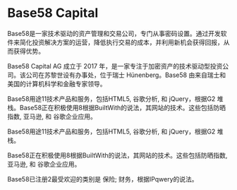 # Base58 Capital

Base58是一家技术驱动的资产管理和交易公司，专门从事密码设置。通过开发软件来简化投资解决方案的运营，降低执行交易的成本，并利用新机会获得回报，从而获得优势。

Base58 Capital AG 成立于 2017 年，是一家专注于加密资产的技术驱动型投资公司。该公司在苏黎世设有办事处，位于瑞士 Hünenberg。Base58 由来自瑞士和美国的计算机科学和金融专家领导。

Base58用途11技术产品和服务，包括HTML5, 谷歌分析, 和 jQuery，根据G2 堆栈。Base58正在积极使用8根据BuiltWith的说法，其网站的技术。这些包括防晒指数, 亚马逊, 和 谷歌企业应用。

Base58用途11技术产品和服务，包括HTML5, 谷歌分析, 和 jQuery，根据G2 堆栈。

Base58正在积极使用8根据BuiltWith的说法，其网站的技术。这些包括防晒指数, 亚马逊, 和 谷歌企业应用。

Base58已注册2最受欢迎的类别是 保险; 财务，根据IPqwery的说法。
